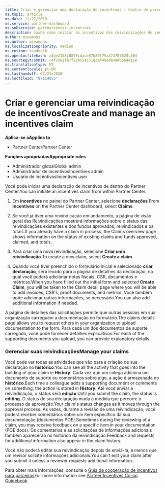 ```yaml
---
title: Criar e gerenciar uma declaração de incentivos | Centro de parceiros
ms.topic: article
ms.date: 11/27/2019
ms.service: partner-dashboard
ms.subservice: partnercenter-incentives
description: Saiba como iniciar os incentivos das reivindicações de cooperação do Partner Center. Você pode ver todas as atividades da sua reivindicação no Histórico.
author: mseamons
ms.author: mseamons
ms.localizationpriority: medium
ms.custom: seodec18
ms.openlocfilehash: a4be2158c0879cdace97b26f79a37d767624c304
ms.sourcegitcommit: c4f2561fb7f224554c31e3af491de4ad65644158
ms.translationtype: MT
ms.contentlocale: pt-BR
ms.lasthandoff: 07/23/2020
ms.locfileid: "87114853"
---
```

# <a name="create-and-manage-an-incentives-claim"></a><span data-ttu-id="c2456-104">Criar e gerenciar uma reivindicação de incentivos</span><span class="sxs-lookup"><span data-stu-id="c2456-104">Create and manage an incentives claim</span></span>

<span data-ttu-id="c2456-105">**Aplica-se a**</span><span class="sxs-lookup"><span data-stu-id="c2456-105">**Applies to**</span></span>
- <span data-ttu-id="c2456-106">Partner Center</span><span class="sxs-lookup"><span data-stu-id="c2456-106">Partner Center</span></span>

<span data-ttu-id="c2456-107">**Funções apropriadas**</span><span class="sxs-lookup"><span data-stu-id="c2456-107">**Appropriate roles**</span></span>

- <span data-ttu-id="c2456-108">Administrador global</span><span class="sxs-lookup"><span data-stu-id="c2456-108">Global admin</span></span>
- <span data-ttu-id="c2456-109">Administrador de incentivos</span><span class="sxs-lookup"><span data-stu-id="c2456-109">Incentives admin</span></span>
- <span data-ttu-id="c2456-110">Usuário de incentivos</span><span class="sxs-lookup"><span data-stu-id="c2456-110">Incentives user</span></span>

<span data-ttu-id="c2456-111">Você pode iniciar uma declaração de incentivos de dentro do Partner Center.</span><span class="sxs-lookup"><span data-stu-id="c2456-111">You can initiate an incentives claim from within Partner Center.</span></span> 

1. <span data-ttu-id="c2456-112">Em **incentivos** no painel do Partner Center, selecione **declarações**.</span><span class="sxs-lookup"><span data-stu-id="c2456-112">From **Incentives** on the Partner Center dashboard, select **Claims**.</span></span>

2.  <span data-ttu-id="c2456-113">Se você já tiver uma reivindicação em andamento, a página de visão geral das Reivindicações mostrará informações sobre o status das reivindicações existentes e dos fundos aprovados, reivindicados e os totais.</span><span class="sxs-lookup"><span data-stu-id="c2456-113">If you already have a claim in process, the Claims overview page shows information on the status of existing claims and funds approved, claimed, and totals.</span></span>

3.  <span data-ttu-id="c2456-114">Para criar uma nova reivindicação, selecione **Criar uma reivindicação**.</span><span class="sxs-lookup"><span data-stu-id="c2456-114">To create a new claim, select **Create a claim**.</span></span>

4.  <span data-ttu-id="c2456-115">Quando você tiver preenchido o formulário inicial e selecionado **criar declaração**, será levado para a página de detalhes da declaração, na qual você poderá adicionar notas fiscais, CSR, documentos e métricas.</span><span class="sxs-lookup"><span data-stu-id="c2456-115">When you have filled out the initial form and selected **Create Claim**, you will be taken to the Claim detail page where you will be able to add invoices, CSR's, proof documents, and metrics.</span></span> <span data-ttu-id="c2456-116">Você também pode adicionar outras informações, se necessário.</span><span class="sxs-lookup"><span data-stu-id="c2456-116">You can also add additional information if needed.</span></span>

<span data-ttu-id="c2456-117">A página de detalhes das solicitações permite que outras pessoas em sua organização carreguem a documentação no formulário.</span><span class="sxs-lookup"><span data-stu-id="c2456-117">The claims details page allows you to request others in your organization to upload documentation to the form.</span></span> <span data-ttu-id="c2456-118">Para cada um dos documentos de suporte carregado, você pode fornecer detalhes explicativos.</span><span class="sxs-lookup"><span data-stu-id="c2456-118">For each of the supporting documents you upload, you can provide explanatory details.</span></span> 

### <a name="manage-your-claims"></a><span data-ttu-id="c2456-119">Gerenciar suas reivindicações</span><span class="sxs-lookup"><span data-stu-id="c2456-119">Manage your claims</span></span>

<span data-ttu-id="c2456-120">Você pode ver todas as atividades que vão para a criação de sua declaração no **histórico**.</span><span class="sxs-lookup"><span data-stu-id="c2456-120">You can see all the activity that goes into the building of your claim in **History**.</span></span> <span data-ttu-id="c2456-121">Cada vez que um colega adiciona um documento de suporte ou comentários sobre algo, a ação é armazenada no **histórico**.</span><span class="sxs-lookup"><span data-stu-id="c2456-121">Each time a colleague adds a supporting document or comments on something, the action is stored in **History**.</span></span> <span data-ttu-id="c2456-122">Até você enviar a reivindicação, o status será **edição**.</span><span class="sxs-lookup"><span data-stu-id="c2456-122">Until you submit the claim, the status is **editing**.</span></span> <span data-ttu-id="c2456-123">O status de sua declaração muda à medida que percorre o processo de aprovação.</span><span class="sxs-lookup"><span data-stu-id="c2456-123">Your claim's status changes as it moves through the approval process.</span></span> <span data-ttu-id="c2456-124">Às vezes, durante a revisão de uma reivindicação, você poderá receber comentários sobre um item específico da sua documentação (documentos POE).</span><span class="sxs-lookup"><span data-stu-id="c2456-124">Sometimes during the reviewing of a claim, you may receive feedback on a specific item in your documentation (POE docs).</span></span> <span data-ttu-id="c2456-125">Os comentários e as solicitações de informações adicionais também aparecerão no histórico da reivindicação.</span><span class="sxs-lookup"><span data-stu-id="c2456-125">Feedback and requests for additional information also appear in the claim history.</span></span> 

<span data-ttu-id="c2456-126">Você não poderá editar sua reivindicação depois de enviá-la, a menos que um revisor solicite informações adicionais.</span><span class="sxs-lookup"><span data-stu-id="c2456-126">You can't edit your claim after you submit it unless a reviewer requests additional information.</span></span>

<span data-ttu-id="c2456-127">Para obter mais informações, consulte o [Guia de cooperação de incentivos para parceiros](https://assets.microsoft.com/coop-guidebook.pdf)</span><span class="sxs-lookup"><span data-stu-id="c2456-127">For more information see [Partner Incentives Co-op Guidebook](https://assets.microsoft.com/coop-guidebook.pdf)</span></span>
